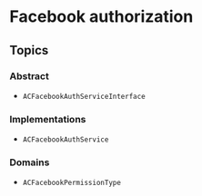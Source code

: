 # Facebook authorization

## Topics

### Abstract
- ``ACFacebookAuthServiceInterface``

### Implementations
- ``ACFacebookAuthService``

### Domains
- ``ACFacebookPermissionType``
